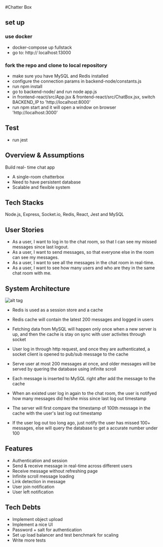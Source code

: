 #Chatter Box

## set up
### use docker
- docker-compose up fullstack
- go to: http:// localhost:13000

### fork the repo and clone to local repository
- make sure you have MySQL and Redis installed
- configure the connection params in backend-node/constants.js
- run npm install
- go to backend-node/ and run node app.js
- in frontend-react/src/App.jsx & frontend-react/src/ChatBox.jsx, switch BACKEND_IP to 'http://localhost:8000'
- run npm start and it will open a window on browser 'http://localhost:3000'

## Test
- run jest

## Overview & Assumptions
Build real- time chat app
- A single-room chatterbox
- Need to have persistent database
- Scalable and flexible system

## Tech Stacks 
Node.js, Express, Socket.io, Redis, React, Jest and MySQL

## User Stories
- As a user, I want to log in to the chat room, so that I can see my missed messages since last logout.
- As a user, I want to send messages, so that everyone else in the room can see my messages.
- As a user, I want to see all the messages in the chat room in real-time.
- As a user, I want to see how many users and who are they in the same chat room with me.

## System Architecture
![alt tag](https://i.imgur.com/PeygIvQ.png)

- Redis is used as a session store and a cache

- Redis cache will contain the latest 200 messages and logged in users

- Fetching data from MySQL will happen only once when a new server is up, and then the cache is stay on sync with user activites through socket

- User log in through http request, and once they are authenticated, a socket client is opened to pub/sub message to the cache

- Serve user at most 200 messages at once, and older messages will be served by quering the database using infinite scroll

- Each message is inserted to MySQL right after add the message to the cache

- When an existed user log in again to the chat room, the user is notifyed how many messages did he/she miss since last log out timestamp

- The server will first compare the timestamp of 100th message in the cache with the user's last log out timestamp

- If the user log out too long ago, just notify the user has missed 100+ messages, else will query the database to get a accurate number under 100

## Features
- Authentication and session
- Send & receive message in real-time across different users
- Receive message without refreshing page
- Infinite scroll message loading
- Link detection in message
- User join notification
- User left notification

## Tech Debts
- Implement object upload
- Implement a nice UI
- Password + salt for authentication
- Set up load balancer and test benchmark for scaling
- Write more tests

